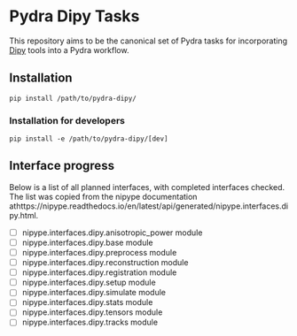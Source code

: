 # Pydra Dipy Tasks

This repository aims to be the canonical set of Pydra tasks for incorporating
[Dipy](https://dipy.org/) tools into a Pydra workflow.

## Installation
```
pip install /path/to/pydra-dipy/
```

### Installation for developers
```
pip install -e /path/to/pydra-dipy/[dev]
```

## Interface progress

Below is a list of all planned interfaces, with completed interfaces checked. The list was copied from the nipype documentation athttps://nipype.readthedocs.io/en/latest/api/generated/nipype.interfaces.dipy.html.

- [ ] nipype.interfaces.dipy.anisotropic_power module
- [ ] nipype.interfaces.dipy.base module
- [ ] nipype.interfaces.dipy.preprocess module
- [ ] nipype.interfaces.dipy.reconstruction module
- [ ] nipype.interfaces.dipy.registration module
- [ ] nipype.interfaces.dipy.setup module
- [ ] nipype.interfaces.dipy.simulate module
- [ ] nipype.interfaces.dipy.stats module
- [ ] nipype.interfaces.dipy.tensors module
- [ ] nipype.interfaces.dipy.tracks module